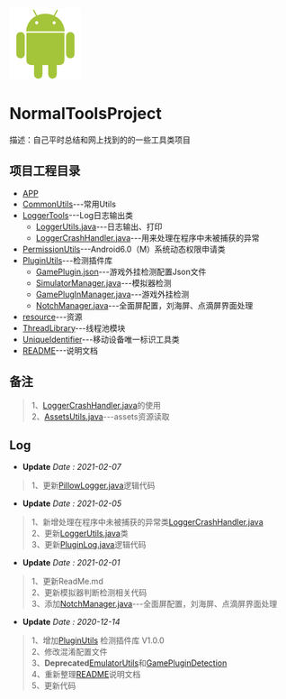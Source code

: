 ![Android](resource/Android.png)

# NormalToolsProject

描述：自己平时总结和网上找到的的一些工具类项目

## 项目工程目录

- [APP](app)
- [CommonUtils](CommonUtils)---常用Utils
- [LoggerTools](LoggerTools)---Log日志输出类
  - [LoggerUtils.java](LoggerTools/src/main/java/com/pillowcase/logger/LoggerUtils.java)---日志输出、打印
  - [LoggerCrashHandler.java](LoggerTools/src/main/java/com/pillowcase/logger/LoggerCrashHandler.java)---用来处理在程序中未被捕获的异常
- [PermissionUtils](PermissionUtils)---Android6.0（M）系统动态权限申请类
- [PluginUtils](PluginUtils)---检测插件库
  - [GamePlugin.json](PluginUtils/src/main/assets/GamePlugin.json)---游戏外挂检测配置Json文件
  - [SimulatorManager.java](PluginUtils/src/main/java/com/pillowcase/plugin/SimulatorManager.java)---模拟器检测
  - [GamePlugInManager.java](PluginUtils/src/main/java/com/pillowcase/plugin/GamePlugInManager.java)---游戏外挂检测
  - [NotchManager.java](PluginUtils/src/main/java/com/pillowcase/plugin/NotchManager.java)---全面屏配置，刘海屏、点滴屏界面处理
- [resource](resource)---资源
- [ThreadLibrary](ThreadLibrary)---线程池模块
- [UniqueIdentifier](UniqueIdentifier)---移动设备唯一标识工具类
- [README](README.md)---说明文档

## 备注

> 1、[LoggerCrashHandler.java](LoggerTools/src/main/java/com/pillowcase/logger/LoggerCrashHandler.java)的使用  
> 2、[AssetsUtils.java](PluginUtils/src/main/java/com/pillowcase/plugin/utils/AssetsUtils.java)---assets资源读取

## Log


- **Update** _Date : 2021-02-07_

> 1、更新[PillowLogger.java](LoggerTools/src/main/java/com/pillowcase/logger/PillowLogger.java)逻辑代码


- **Update** _Date : 2021-02-05_

> 1、新增处理在程序中未被捕获的异常类[LoggerCrashHandler.java](LoggerTools/src/main/java/com/pillowcase/logger/LoggerCrashHandler.java)  
> 2、更新[LoggerUtils.java](LoggerTools/src/main/java/com/pillowcase/logger/LoggerUtils.java)类  
> 3、更新[PluginLog.java](PluginUtils/src/main/java/com/pillowcase/plugin/utils/PluginLog.java)逻辑代码

- **Update** _Date : 2021-02-01_

> 1、更新ReadMe.md  
> 2、更新模拟器判断检测相关代码  
> 3、添加[NotchManager.java](PluginUtils/src/main/java/com/pillowcase/plugin/NotchManager.java)---全面屏配置，刘海屏、点滴屏界面处理

- **Update** _Date : 2020-12-14_

> 1、增加[PluginUtils](PluginUtils) 检测插件库 V1.0.0  
> 2、修改混淆配置文件  
> 3、**Deprecated**[EmulatorUtils](EmulatorUtils)<!-- @IGNORE PREVIOUS: link -->和[GamePluginDetection](GamePluginDetection)<!-- @IGNORE PREVIOUS: link -->  
> 4、重新整理[README](README.md)说明文档  
> 5、更新代码


